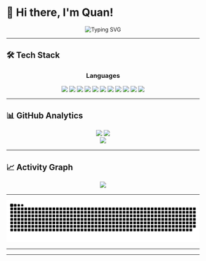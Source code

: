 # 👋 Hi there, I'm Quan!

<div align="center">
  <img src="https://readme-typing-svg.herokuapp.com/?font=Fira+Code&size=22&duration=3000&pause=1000&color=58A6FF&center=true&vCenter=true&width=440&lines=Full+Stack+Developer;Always+learning+new+things;Welcome+to+my+profile!" alt="Typing SVG" />
</div>

---

## 🛠️ Tech Stack

<div align="center">

### Languages
<img src="https://img.shields.io/badge/Java-%23ED8B00.svg?style=for-the-badge&logo=java&logoColor=white" />
<img src="https://img.shields.io/badge/JavaScript-%23323330.svg?style=for-the-badge&logo=javascript&logoColor=%23F7DF1E" />
<img src="https://img.shields.io/badge/TypeScript-%23007ACC.svg?style=for-the-badge&logo=typescript&logoColor=white" />

<img src="https://img.shields.io/badge/HTML5-%23E34F26.svg?style=for-the-badge&logo=html5&logoColor=white" />
<img src="https://img.shields.io/badge/CSS3-%231572B6.svg?style=for-the-badge&logo=css3&logoColor=white" />
<img src="https://img.shields.io/badge/React-%2320232a.svg?style=for-the-badge&logo=react&logoColor=%2361DAFB" />
<img src="https://img.shields.io/badge/Angular-%23DD0031.svg?style=for-the-badge&logo=angular&logoColor=white" />
<img src="https://img.shields.io/badge/Next.js-black?style=for-the-badge&logo=next.js&logoColor=white" />

<img src="https://img.shields.io/badge/Git-F05032?style=for-the-badge&logo=git&logoColor=white" />
<img src="https://img.shields.io/badge/VS%20Code-007ACC?style=for-the-badge&logo=visual-studio-code&logoColor=white" />
<img src="https://img.shields.io/badge/Node.js-339933?style=for-the-badge&logo=node.js&logoColor=white" />

</div>

---

## 📊 GitHub Analytics

<div align="center">
  <img width="49%" src="https://github-readme-stats.vercel.app/api?username=Quan-PX&show_icons=true&theme=tokyonight&hide_border=true&bg_color=0D1117&title_color=58A6FF&icon_color=58A6FF&text_color=C9D1D9&include_all_commits=true&count_private=true" />
  <img width="49%" src="https://github-readme-streak-stats.herokuapp.com/?user=Quan-PX&theme=tokyonight&hide_border=true&background=0D1117&ring=58A6FF&fire=FF6B6B&currStreakLabel=58A6FF" />
</div>

<div align="center">
  <img width="60%" src="https://github-readme-stats.vercel.app/api/top-langs/?username=Quan-PX&theme=tokyonight&hide_border=true&layout=compact&bg_color=0D1117&title_color=58A6FF&text_color=C9D1D9" />
</div>

---

## 📈 Activity Graph

<div align="center">
  <img src="https://github-readme-activity-graph.vercel.app/graph?username=Quan-PX&theme=tokyo-night&hide_border=true&bg_color=0D1117&color=58A6FF&line=58A6FF&point=FF6B6B" />
</div>

---

<div align="center">
  <img src="https://github.com/Quan-PX/Quan-PX/blob/output/github-snake-dark.svg" alt="Snake animation" />
</div>

---

<!-- ## 📫 Connect with me

<div align="center">
  
[![LinkedIn](https://img.shields.io/badge/LinkedIn-%230077B5.svg?style=for-the-badge&logo=linkedin&logoColor=white)](https://linkedin.com/in/your-profile)
[![Email](https://img.shields.io/badge/Email-D14836?style=for-the-badge&logo=gmail&logoColor=white)](mailto:your.email@gmail.com)
[![Portfolio](https://img.shields.io/badge/Portfolio-%230A0A0A.svg?style=for-the-badge&logo=dev.to&logoColor=white)](https://your-portfolio.com)

</div> -->

---

<!-- <div align="center">
  <img src="https://komarev.com/ghpvc/?username=Quan-PX&color=58A6FF&style=for-the-badge&label=PROFILE+VIEWS" />
  
  ### ⭐ Don't forget to star my repositories if you find them useful!
  
  <img src="https://media.giphy.com/media/LnQjpWaON8nhr21vNW/giphy.gif" width="60"> <em><b>I love connecting with different people</b> so if you want to say <b>hi, I'll be happy to meet you more!</b> 😊</em>
</div>
